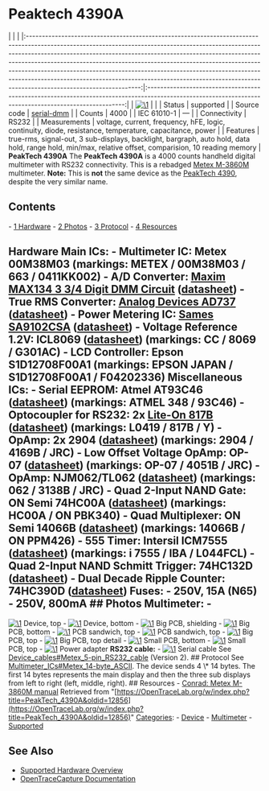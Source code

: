 # Peaktech 4390A

| | | |:-----------------------------------------------------------------------------------------------------------------------------------------------------------------------------------------------------------------------------------------------------------------------------------------------------------------------------------------------------------------------------------------------------------------------------------------------------------------------------------------------------------------------:|:-----------------------------------------------------------------------------------------------------------------------------------------------------:| | [![\1](../../assets/hardware/general/\2)](./File:Peaktech_4390a_metex_m-3860m_mugshot.png.html) | | | Status | supported | | Source code | [serial-dmm](http://github.com/OpenTraceLab/?p=OpenTraceCapture.git;a=tree;f=src/hardware/serial-dmm) | | Counts | 4000 | | IEC 61010-1 | — | | Connectivity | RS232 | | Measurements | voltage, current, frequency, hFE, logic, continuity, diode, resistance, temperature, capacitance, power | | Features | true-rms, signal-out, 3 sub-displays, backlight, bargraph, auto hold, data hold, range hold, min/max, relative offset, comparision, 10 reading memory | **PeakTech 4390A** The **PeakTech 4390A** is a 4000 counts handheld digital multimeter with RS232 connectivity. This is a rebadged [Metex M-3860M](https://web.archive.org/web/20090221062027/http://imetex.com:80/html/product/product_model_detail.asp?idx=27) multimeter. **Note:** This is **not** the same device as the [PeakTech 4390](PeakTech_4390.html "PeakTech 4390"), despite the very similar name. 
## Contents 
\- [1 Hardware](PeakTech_4390A.html#Hardware) \- [2 Photos](PeakTech_4390A.html#Photos) \- [3 Protocol](PeakTech_4390A.html#Protocol) \- [4 Resources](PeakTech_4390A.html#Resources) 
## Hardware **Main ICs**: \- **Multimeter IC**: Metex 00M38M03 (markings: METEX / 00M38M03 / 663 / 0411KK002) \- **A/D Converter**: [Maxim MAX134 3 3/4 Digit DMM Circuit](https://www.maximintegrated.com/en/products/analog/data-converters/analog-to-digital-converters/MAX134.html) ([datasheet](https://datasheets.maximintegrated.com/en/ds/MAX133-MAX134.pdf)) \- **True RMS Converter**: [Analog Devices AD737](http://www.analog.com/en/products/linear-products/rms-to-dc-converters/ad737.html) ([datasheet](http://www.analog.com/media/en/technical-documentation/data-sheets/AD737.pdf)) \- **Power Metering IC**: [Sames SA9102CSA](http://www.sames.co.za/energy-metering-legacy/) ([datasheet](http://www.sames.co.za/wp-content/uploads/pdf/legacy/SA9102C.pdf)) \- **Voltage Reference 1.2V**: ICL8069 ([datasheet](https://www.intersil.com/content/dam/Intersil/documents/icl8/icl8069.pdf)) (markings: CC / 8069 / G301AC) \- **LCD Controller**: Epson S1D12708F00A1 (markings: EPSON JAPAN / S1D12708F00A1 / F04202336) **Miscellaneous ICs**: \- **Serial EEPROM**: Atmel AT93C46 ([datasheet](http://www.atmel.com/Images/doc5140.pdf)) (markings: ATMEL 348 / 93C46) \- **Optocoupler for RS232**: 2x [Lite-On 817B](http://optoelectronics.liteon.com/en-global/Led/LED-Component/Detail/651/0/LTV-817%20Series) ([datasheet](http://optoelectronics.liteon.com/upload/download/DS-70-96-0013/LTV-8X4%20series%20201509.pdf)) (markings: L0419 / 817B / Y) \- **OpAmp**: 2x 2904 ([datasheet](http://www.njr.com/semicon/PDF/NJM2904_E.pdf)) (markings: 2904 / 4169B / JRC) \- **Low Offset Voltage OpAmp**: OP-07 ([datasheet](http://www.njr.com/semicon/PDF/NJMOP-07_E.pdf)) (markings: OP-07 / 4051B / JRC) \- **OpAmp**: NJM062/TL062 ([datasheet](http://www.njr.com/semicon/PDF/NJM062_NJM064_E.pdf)) (markings: 062 / 3138B / JRC) \- **Quad 2-Input NAND Gate**: ON Semi 74HC00A ([datasheet](https://www.onsemi.com/pub/Collateral/MC74HC00A-D.PDF)) (markings: HC00A / ON PBK340) \- **Quad Multiplexer**: ON Semi 14066B ([datasheet](https://www.onsemi.com/pub/Collateral/MC14066B-D.PDF)) (markings: 14066B / ON PPM426) \- **555 Timer**: Intersil ICM7555 ([datasheet](https://www.intersil.com/content/dam/Intersil/documents/icm7/icm7555-56.pdf)) (markings: i 7555 / IBA / L044FCL) \- **Quad 2-Input NAND Schmitt Trigger**: 74HC132D ([datasheet](https://assets.nexperia.com/documents/data-sheet/74HC_HCT132.pdf)) \- **Dual Decade Ripple Counter**: 74HC390D ([datasheet](https://assets.nexperia.com/documents/data-sheet/74HC_HCT390.pdf)) **Fuses**: \- 250V, 15A (N65) \- 250V, 800mA ## Photos **Multimeter**: \- 
[![\1](../../assets/hardware/general/\2)](./File:Peaktech_4390a_metex_m-3860m_top.jpg.html)
Device, top
\- 
[![\1](../../assets/hardware/general/\2)](./File:Peaktech_4390a_metex_m-3860m_bottom.jpg.html)
Device, bottom
\- 
[![\1](../../assets/hardware/general/\2)](./File:Peaktech_4390A_Metex_M-3860M_-_Shielding.jpg.html)
Big PCB, shielding
\- 
[![\1](../../assets/hardware/general/\2)](./File:Peaktech_4390A_Metex_M-3860M_-_PCB_Bottom.jpg.html)
Big PCB, bottom
\- 
[![\1](../../assets/hardware/general/\2)](./File:Peaktech_4390A_Metex_M-3860M_-_PCB_Top_1.jpg.html)
PCB sandwich, top
\- 
[![\1](../../assets/hardware/general/\2)](./File:Peaktech_4390A_Metex_M-3860M_-_PCB_Top_2.jpg.html)
PCB sandwich, top
\- 
[![\1](../../assets/hardware/general/\2)](./File:Peaktech_4390A_Metex_M-3860M_-_PCB_Big_Top_Full.jpg.html)
Big PCB, top
\- 
[![\1](../../assets/hardware/general/\2)](./File:Peaktech_4390A_Metex_M-3860M_-_PCB_Big_Top_Detail.jpg.html)
Big PCB, top detail
\- 
[![\1](../../assets/hardware/general/\2)](./File:Peaktech_4390A_Metex_M-3860M_-_PCB_Small_Bottom.jpg.html)
Small PCB, bottom
\- 
[![\1](../../assets/hardware/general/\2)](./File:Peaktech_4390A_Metex_M-3860M_-_PCB_Small_Top.jpg.html)
Small PCB, top
\- 
[![\1](../../assets/hardware/general/\2)](./File:Peaktech_4390a_metex_m-3860m_power_adapter.jpg.html)
Power adapter
**RS232 cable:** \- 
[![\1](../../assets/hardware/general/\2)](./File:Peaktech_4390A_Metex_M-3860M_-_Serial_Cable.jpg.html)
Serial cable
See [Device_cables#Metex_5-pin_RS232_cable](Device_cables.html#Metex_5-pin_RS232_cable "Device cables") (Version 2). ## Protocol See [Multimeter_ICs#Metex_14-byte_ASCII](Multimeter_ICs.html#Metex_14-byte_ASCII "Multimeter ICs"). The device sends 4 \\* 14 bytes. The first 14 bytes represents the main display and then the three sub displays from left to right (left, middle, right). ## Resources \- [Conrad: Metex M-3860M manual](http://www2.produktinfo.conrad.de/datenblaetter/100000-124999/121371-an-01-en-Digitalmultimeter_M_3860_M.pdf)
Retrieved from "[https://OpenTraceLab.org/w/index.php?title=PeakTech_4390A&oldid=12856](https://OpenTraceLab.org/w/index.php?title=PeakTech_4390A&oldid=12856)" 
[Categories](specialcategories-specialcategories.md): \- [Device](./Category:Device.html "Category:Device") \- [Multimeter](./Category:Multimeter.html "Category:Multimeter") \- [Supported](./Category:Supported.html "Category:Supported")

## See Also
- [Supported Hardware Overview](../supported-hardware.md)
- [OpenTraceCapture Documentation](../../opentracecapture/overview.md)
